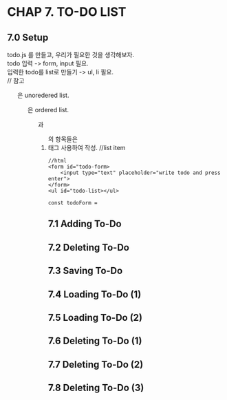 # CHAP 7. TO-DO LIST
## 7.0 Setup
todo.js 를 만들고, 우리가 필요한 것을 생각해보자.<br>
todo 입력 -> form, input 필요.<br>
입력한 todo를 list로 만들기 -> ul, li 필요.<br>
// 참고
<ul>은 unoredered list. <ol>은 ordered list. <ul>과 <ol>의 항목들은 <li> 태그 사용하여 작성. //list item

```
//html
<form id="todo-form>
    <input type="text" placeholder="write todo and press enter">
</form>
<ul id="todo-list></ul>
```
```
const todoForm = 
```
## 7.1 Adding To-Do

## 7.2 Deleting To-Do

## 7.3 Saving To-Do
## 7.4 Loading To-Do (1)
## 7.5 Loading To-Do (2)
## 7.6 Deleting To-Do (1)
## 7.7 Deleting To-Do (2)
## 7.8 Deleting To-Do (3)